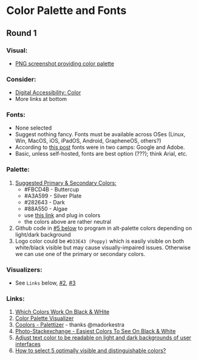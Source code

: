 # Color Palette and Fonts

## Round 1

### Visual:
- [PNG screenshot providing color palette](https://github.com/DRep-Collective/Landing/blob/main/docs/fonts-colors/round-1-palette-collective.png)

### Consider:
- [Digital Accessibility: Color](https://dap.berkeley.edu/learn/accessibility-basics/color)
- More links at bottom

### **__Fonts:__**
- None selected
- Suggest nothing fancy. Fonts must be available across OSes (Linux, Win, MacOS, iOS, iPadOS, Android, GrapheneOS, others?)
- According to [this post](https://almanac.httparchive.org/en/2024/fonts#hosting-and-services) fonts were in two camps: Google and Adobe.
- Basic, unless self-hosted, fonts are best option (???); think Arial, etc.

### **__Palette:__**
1. [Suggested Primary & Secondary Colors:]( https://github.com/st8tikratio/Uselessness/blob/main/papers/screens/palette-1-collective.png) 
    - #FBCD4B - Buttercup
    - #A3A599 - Silver Plate
    - #282643 - Dark
    - #88A550 - Algae
    - use [this link](https://reallybigshoe.co.uk/visualiser/index.html) and plug in colors
    - the colors above are rather neutral
2. Github code in [#5 below](https://mixable.blog/adjust-text-color-to-be-readable-on-light-and-dark-backgrounds-of-user-interfaces/) to program in alt-palette colors depending on light/dark background
3. Logo color could be `#D33E43 (Poppy)` which is easily visible on both white/black visible but may cause visually-impaired issues. Otherwise we can use one of the primary or secondary colors.

### **__Visualizers:__**
- See `Links` below, [#2](https://reallybigshoe.co.uk/visualiser/index.html), [#3](https://coolors.co/577590-f3ca40-f2a541-f08a4b-d78a76)

### **__Links:__**
1. [Which Colors Work On Black & WHite](https://dev.to/finnhvman/which-colors-look-good-on-black-and-white-2pe6)
2. [Color Palette Visualizer](https://reallybigshoe.co.uk/visualiser/index.html)
3. [Coolors - Palettizer](https://coolors.co/577590-f3ca40-f2a541-f08a4b-d78a76) - thanks @madorkestra 
4. [Photo-Stackexchange - Easiest Colors To See On Black & White](https://photo.stackexchange.com/questions/59182/what-is-the-easiest-color-to-see-on-black-and-white)
5. [Adjust text color to be readable on light and dark backgrounds of user interfaces](https://mixable.blog/adjust-text-color-to-be-readable-on-light-and-dark-backgrounds-of-user-interfaces/)
6. [How to select 5 optimally visible and distinguishable colors?](https://graphicdesign.stackexchange.com/questions/38267/how-to-select-5-optimally-visible-and-distinguishable-colors)
